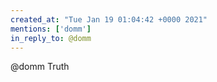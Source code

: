```yaml
---
created_at: "Tue Jan 19 01:04:42 +0000 2021"
mentions: ['domm']
in_reply_to: @domm
---
```


@domm Truth